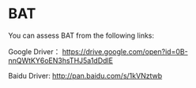 # BAT


You can assess BAT from the following links:

 Google Driver： https://drive.google.com/open?id=0B-nnQWtKY6oEN3hsTHJ5a1dDdlE
 
 Baidu Driver:  http://pan.baidu.com/s/1kVNztwb
